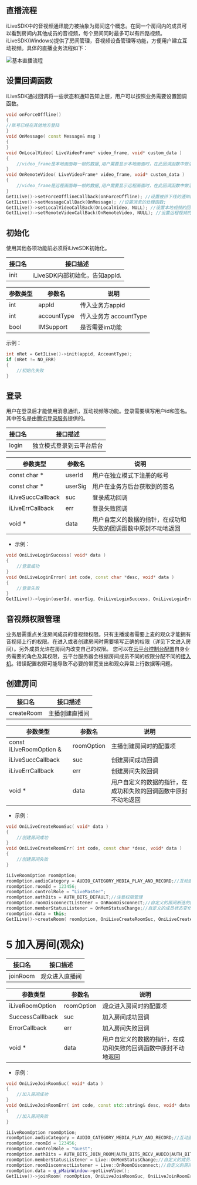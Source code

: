 ## 直播流程

iLiveSDK中的音视频通讯能力被抽象为房间这个概念。在同一个房间内的成员可以看到房间内其他成员的音视频，每个房间同时最多可以有四路视频。iLiveSDK(Windows)提供了房间管理，音视频设备管理等功能，方便用户建立互动视频。具体的直播业务流程如下：


![基本直播流程](http://imgcache.tcecqpoc.fsphere.cn/image/mc.qcloudimg.com/static/img/06d2fb5027be53492249d4b81bd2f5a5/image.png)

## 设置回调函数
iLiveSDK通过回调将一些状态和通知告知上层，用户可以按照业务需要设置回调函数。

```c++
void onForceOffline()
{
//账号已经在其他地方登陆
}
void OnMessage( const Message& msg )
{
}
void OnLocalVideo( LiveVideoFrame* video_frame, void* custom_data )
{
	//video_frame是本地画面每一帧的数据,用户需要显示本地画面时，在此回调函数中做渲染，渲染代码可参考随心播;
}
void OnRemoteVideo( LiveVideoFrame* video_frame, void* custom_data )
{
	//video_frame是远程画面每一帧的数据,用户需要显示远程画面时，在此回调函数中做渲染，渲染代码可参考随心播;
}
GetILive()->setForceOfflineCallback(onForceOffline); //设置被挤下线的通知函数;
GetILive()->setMessageCallBack(OnMessage); //设置消息的处理函数;
GetILive()->setLocalVideoCallBack(OnLocalVideo, NULL); //设置本地视频的回调函数;
GetILive()->setRemoteVideoCallBack(OnRemoteVideo, NULL); //设置远程视频的回调函数;
```

## 初始化
使用其他各项功能前必须将iLiveSDK初始化。

|接口名|接口描述|
|---|---|
|init|iLiveSDK内部初始化，告知appId.|

|参数类型|参数名|说明|
|---|---|---|
|int|appId|传入业务方appid|
|int|accountType|传入业务方 accountType|
|bool|IMSupport|是否需要im功能|

示例：
```c++
int nRet = GetILive()->init(appid, AccountType);
if (nRet != NO_ERR)
{
	//初始化失败
}
```

## 登录
用户在登录后才能使用消息通讯，互动视频等功能。登录需要填写用户id和签名。其中签名是由[腾讯登录服务](/document/product/269/1507)提供的。

|接口名|接口描述|
|---|---|
|login|独立模式登录到云平台后台|

|参数类型|参数名|说明|
|---|---|---|
|const char * |userId|用户在独立模式下注册的帐号|
|const char * |userSig|用户在业务方后台获取到的签名|
|iLiveSuccCallback|suc|登录成功回调|
|iLiveErrCallback |err|登录失败回调|
|  void * |data |用户自定义的数据的指针，在成功和失败的回调函数中原封不动地返回 |

* 示例：
```c++
void OniLiveLoginSuccess( void* data )
{
	//登录成功
}
void OniLiveLoginError( int code, const char *desc, void* data )
{
	//登录失败
}
GetILive()->login(userId, userSig, OniLiveLoginSuccess, OniLiveLoginError, NULL);
```

## 音视频权限管理

业务层需重点关注房间成员的音视频权限。只有主播或者需要上麦的观众才能拥有音视频上行的权限。在进入或者创建房间时需要填写正确的权限（详见下文进入房间）。另外成员允许在房间内改变自己的权限。
您可以在[云平台控制台配置](http://github.com/zhaoyang21cn/suixinbo_doc/blob/master/SPEARConfig.md)自身业务需要的角色及其权限，云平台服务器会根据房间成员不同的权限分配不同的[接入机](/document/product/268/7651)。错误配置权限可能导致不必要的带宽支出和观众异常上行数据等问题。

## 创建房间

|接口名|接口描述|
|---|---|
|createRoom |主播创建直播间|

|参数类型|参数名|说明|
|---|---|---|
| const iLiveRoomOption &|roomOption|主播创建房间时的配置项|
| iLiveSuccCallback|suc|创建房间成功回调|
| iLiveErrCallback |err|创建房间失败回调|
| void * |data |用户自定义的数据的指针，在成功和失败的回调函数中原封不动地返回|

* 示例：

```c++
void OniLiveCreateRoomSuc( void* data )
{
	//创建房间成功
}
void OniLiveCreateRoomErr( int code, const char *desc, void* data )
{
	//创建房间失败
}

iLiveRoomOption roomOption;
roomOption.audioCategory = AUDIO_CATEGORY_MEDIA_PLAY_AND_RECORD;//互动直播场景
roomOption.roomId = 123456;
roomOption.controlRole = "LiveMaster";
roomOption.authBits = AUTH_BITS_DEFAULT;//注意权限管理
roomOption.roomDisconnectListener = OnRoomDisconnect;//自定义的房间断连的回调
roomOption.memberStatusListener = OnMemStatusChange;//自定义的成员状态变化回调
roomOption.data = this;
GetILive()->createRoom( roomOption, OniLiveCreateRoomSuc, OniLiveCreateRoomErr, this );
```


# 5 加入房间(观众)

|接口名|接口描述|
|---|---|
|joinRoom |观众进入直播间|

|参数类型|参数名|说明|
|---|---|---|
|iLiveRoomOption|roomOption|观众进入房间时的配置项|
| SuccessCalllback|suc|加入房间成功回调|
| ErrorCallback |err|加入房间失败回调|
| void * |data |用户自定义的数据的指针，在成功和失败的回调函数中原封不动地返回|

* 示例：

```c++
void OniLiveJoinRoomSuc( void* data )
{
	//加入房间成功
}
void OniLiveJoinRoomErr( int code, const std::string& desc, void* data )
{
	//加入房间失败
}

iLiveRoomOption roomOption;
roomOption.audioCategory = AUDIO_CATEGORY_MEDIA_PLAY_AND_RECORD;//互动直播场景
roomOption.roomId = 123456;
roomOption.controlRole = "Guest";
roomOption.authBits = AUTH_BITS_JOIN_ROOM|AUTH_BITS_RECV_AUDIO|AUTH_BITS_RECV_CAMERA_VIDEO|AUTH_BITS_RECV_SCREEN_VIDEO;//注意权限管理
roomOption.memberStatusListener = Live::OnMemStatusChange;//自定义的成员状态变化回调
roomOption.roomDisconnectListener = Live::OnRoomDisconnect;//自定义的房间断连的回调
roomOption.data = g_pMainWindow->getLiveView();
GetILive()->joinRoom( roomOption, OniLiveJoinRoomSuc, OniLiveJoinRoomErr, this );
```

